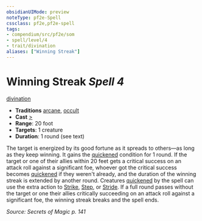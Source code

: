 ```yaml
---
obsidianUIMode: preview
noteType: pf2e-Spell
cssclass: pf2e,pf2e-spell
tags:
- compendium/src/pf2e/som
- spell/level/4
- trait/divination
aliases: ["Winning Streak"]
---
```

# Winning Streak *Spell 4*   
[divination](rules/traits/divination.md "Divination School Trait")  

- **Traditions** [arcane](rules/traits/arcane.md "Arcane Tradition Trait"), [occult](rules/traits/occult.md "Occult Tradition Trait")
- **Cast** [>](rules/core-rulebook/chapter-9-playing-the-game.md#Actions "Single Action") 
- **Range**: 20 foot
- **Targets**: 1 creature
- **Duration**: 1 round (see text)

The target is energized by its good fortune as it spreads to others—as long as they keep winning. It gains the [quickened](rules/conditions.md#Quickened) condition for 1 round. If the target or one of their allies within 20 feet gets a critical success on an attack roll against a significant foe, whoever got the critical success becomes [quickened](rules/conditions.md#Quickened) if they weren't already, and the duration of the winning streak is extended by another round. Creatures [quickened](rules/conditions.md#Quickened) by the spell can use the extra action to [Strike](rules/actions/strike.md), [Step](rules/actions/step.md), or [Stride](rules/actions/stride.md). If a full round passes without the target or one their allies critically succeeding on an attack roll against a significant foe, the winning streak breaks and the spell ends.

*Source: Secrets of Magic p. 141*